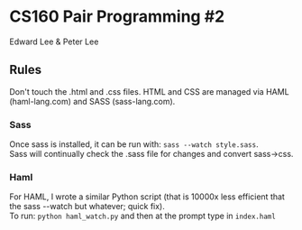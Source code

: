 CS160 Pair Programming #2
=========================

Edward Lee & Peter Lee

Rules
-----

Don't touch the .html and .css files. HTML and CSS are managed via HAML (haml-lang.com) and SASS (sass-lang.com).

### Sass

Once sass is installed, it can be run with: `sass --watch style.sass`.  
Sass will continually check the .sass file for changes and convert sass->css.

### Haml

For HAML, I wrote a similar Python script (that is 10000x less efficient that the sass --watch but whatever; quick fix).  
To run: `python haml_watch.py` and then at the prompt type in `index.haml`
